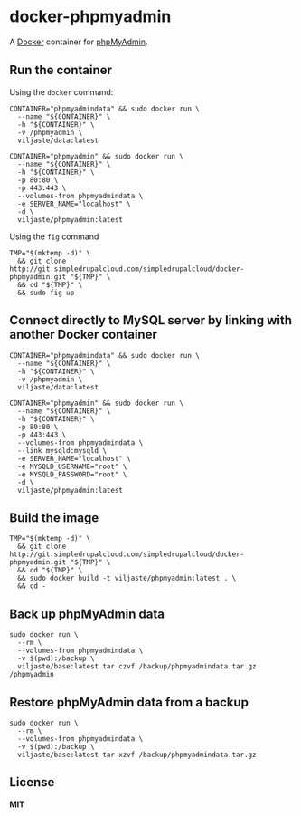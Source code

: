# docker-phpmyadmin

A [Docker](https://docker.com/) container for [phpMyAdmin](http://www.phpmyadmin.net/home_page/).

## Run the container

Using the `docker` command:

    CONTAINER="phpmyadmindata" && sudo docker run \
      --name "${CONTAINER}" \
      -h "${CONTAINER}" \
      -v /phpmyadmin \
      viljaste/data:latest

    CONTAINER="phpmyadmin" && sudo docker run \
      --name "${CONTAINER}" \
      -h "${CONTAINER}" \
      -p 80:80 \
      -p 443:443 \
      --volumes-from phpmyadmindata \
      -e SERVER_NAME="localhost" \
      -d \
      viljaste/phpmyadmin:latest
      
Using the `fig` command

    TMP="$(mktemp -d)" \
      && git clone http://git.simpledrupalcloud.com/simpledrupalcloud/docker-phpmyadmin.git "${TMP}" \
      && cd "${TMP}" \
      && sudo fig up

## Connect directly to MySQL server by linking with another Docker container

    CONTAINER="phpmyadmindata" && sudo docker run \
      --name "${CONTAINER}" \
      -h "${CONTAINER}" \
      -v /phpmyadmin \
      viljaste/data:latest

    CONTAINER="phpmyadmin" && sudo docker run \
      --name "${CONTAINER}" \
      -h "${CONTAINER}" \
      -p 80:80 \
      -p 443:443 \
      --volumes-from phpmyadmindata \
      --link mysqld:mysqld \
      -e SERVER_NAME="localhost" \
      -e MYSQLD_USERNAME="root" \
      -e MYSQLD_PASSWORD="root" \
      -d \
      viljaste/phpmyadmin:latest

## Build the image

    TMP="$(mktemp -d)" \
      && git clone http://git.simpledrupalcloud.com/simpledrupalcloud/docker-phpmyadmin.git "${TMP}" \
      && cd "${TMP}" \
      && sudo docker build -t viljaste/phpmyadmin:latest . \
      && cd -

## Back up phpMyAdmin data

    sudo docker run \
      --rm \
      --volumes-from phpmyadmindata \
      -v $(pwd):/backup \
      viljaste/base:latest tar czvf /backup/phpmyadmindata.tar.gz /phpmyadmin

## Restore phpMyAdmin data from a backup

    sudo docker run \
      --rm \
      --volumes-from phpmyadmindata \
      -v $(pwd):/backup \
      viljaste/base:latest tar xzvf /backup/phpmyadmindata.tar.gz

## License

**MIT**
